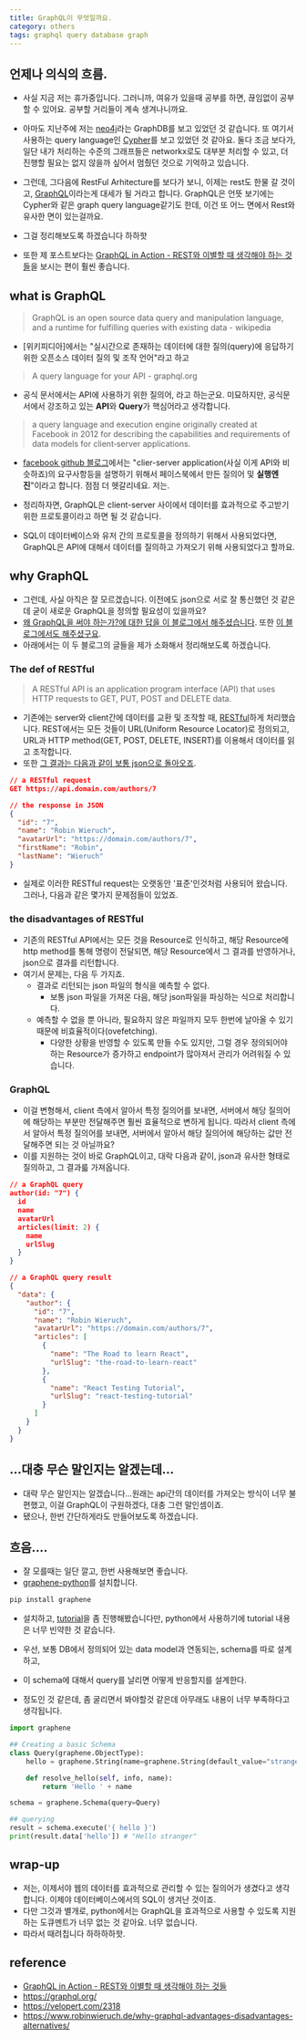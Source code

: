 ```yaml
---
title: GraphQL이 무엇일까요. 
category: others
tags: graphql query database graph
---
```


## 언제나 의식의 흐름. 

- 사실 지금 저는 휴가중입니다. 그러니까, 여유가 있을때 공부를 하면, 끊임없이 공부할 수 있어요. 공부할 거리들이 계속 생겨나니까요. 
- 아마도 지난주에 저는 [neo4j](https://neo4j.com/)라는 GraphDB를 보고 있었던 것 같습니다. 또 여기서 사용하는 query language인 [Cypher](https://neo4j.com/developer/cypher-query-language/)를 보고 있었던 것 같아요. 둘다 조금 보다가, 일단 내가 처리하는 수준의 그래프들은 networkx로도 대부분 처리할 수 있고, 더 진행할 필요는 없지 않을까 싶어서 멈췄던 것으로 기억하고 있습니다. 
- 그런데, 그다음에 RestFul Arhitecture를 보다가 보니, 이제는 rest도 한물 갈 것이고, [GraphQL](https://en.wikipedia.org/wiki/GraphQL)이라는게 대세가 될 거라고 합니다. GraphQL은 언뜻 보기에는 Cypher와 같은 graph query language같기도 한데, 이건 또 어느 면에서 Rest와 유사한 면이 있는걸까요. 

- 그걸 정리해보도록 하겠습니다 하하핫
- 또한 제 포스트보다는 [GraphQL in Action - REST와 이별할 때 생각해야 하는 것들](https://www.slideshare.net/Kivol/graphql-in-action-rest)을 보시는 편이 훨씬 좋습니다. 

## what is GraphQL

> GraphQL is an open source data query and manipulation language, and a runtime for fulfilling queries with existing data - wikipedia

- [위키피디아]에서는 "실시간으로 존재하는 데이터에 대한 질의(query)에 응답하기 위한 오픈소스 데이터 질의 및 조작 언어"라고 하고 

> A query language for your API - graphql.org

- 공식 문서에서는 API에 사용하기 위한 질의어, 라고 하는군요. 미묘하지만, 공식문서에서 강조하고 있는 **API**와 **Query**가 핵심어라고 생각합니다. 

> a query language and execution engine originally created at Facebook in 2012 for describing the capabilities and requirements of data models for client‐server applications. 

- [facebook github 블로그](http://facebook.github.io/graphql/June2018/)에서는 "clier-server application(사실 이게 API와 비슷하죠)의 요구사항등을 설명하기 위해서 페이스북에서 만든 질의어 및 **실행엔진**"이라고 합니다. 점점 더 헷갈리네요. 저는. 

- 정리하자면, GraphQL은 client-server 사이에서 데이터를 효과적으로 주고받기 위한 프로토콜이라고 하면 될 것 같습니다. 
- SQL이 데이터베이스와 유저 간의 프로토콜을 정의하기 위해서 사용되었다면, GraphQL은 API에 대해서 데이터를 질의하고 가져오기 위해 사용되었다고 할까요. 


## why GraphQL

- 그런데, 사실 아직은 잘 모르겠습니다. 이전에도 json으로 서로 잘 통신했던 것 같은데 굳이 새로운 GraphQL을 정의할 필요성이 있을까요?
- [왜 GraphQL을 써야 하는가?에 대한 답을 이 블로그에서 해주셨습니다](https://velopert.com/2318). 또한 [이 블로그에서도 해주셨구요](https://www.robinwieruch.de/why-graphql-advantages-disadvantages-alternatives/).
- 아래에서는 이 두 블로그의 글들을 제가 소화해서 정리해보도록 하겠습니다. 

### The def of RESTful

> A RESTful API is an application program interface (API) that uses HTTP requests to GET, PUT, POST and DELETE data.

- 기존에는 server와 client간에 데이터를 교환 및 조작할 때, [RESTful](https://en.wikipedia.org/wiki/Representational_state_transfer)하게 처리했습니다. REST에서는 모든 것들이 URL(Uniform Resource Locator)로 정의되고, URL과 HTTP method(GET, POST, DELETE, INSERT)를 이용해서 데이터를 읽고 조작합니다. 
- 또한 [그 결과는 다음과 같이 보통 json으로 돌아오죠](https://www.robinwieruch.de/why-graphql-advantages-disadvantages-alternatives/). 

```json
// a RESTful request
GET https://api.domain.com/authors/7

// the response in JSON
{
  "id": "7",
  "name": "Robin Wieruch",
  "avatarUrl": "https://domain.com/authors/7",
  "firstName": "Robin",
  "lastName": "Wieruch"
}
```

- 실제로 이러한 RESTful request는 오랫동안 '표준'인것처럼 사용되어 왔습니다. 그러나, 다음과 같은 몇가지 문제점들이 있었죠. 

### the disadvantages of RESTful

- 기존의 RESTful API에서는 모든 것을 Resource로 인식하고, 해당 Resource에 http method를 통해 명령이 전달되면, 해당 Resource에서 그 결과를 반영하거나, json으로 결과를 리턴합니다. 
- 여기서 문제는, 다음 두 가지죠. 
    - 결과로 리턴되는 json 파일의 형식을 예측할 수 없다. 
        - 보통 json 파일을 가져온 다음, 해당 json파일을 파싱하는 식으로 처리합니다. 
    - 예측할 수 없을 뿐 아니라, 필요하지 않은 파일까지 모두 한번에 날아올 수 있기 때문에 비효율적이다(ovefetching). 
        - 다양한 상황을 반영할 수 있도록 만들 수도 있지만, 그럴 경우 정의되어야 하는 Resource가 증가하고 endpoint가 많아져서 관리가 어려워질 수 있습니다. 

### GraphQL 

- 이걸 변형해서, client 측에서 알아서 특정 질의어를 보내면, 서버에서 해당 질의어에 해당하는 부분만 전달해주면 훨씬 효율적으로 변하게 됩니다. 따라서 client 측에서 알아서 특정 질의어를 보내면, 서버에서 알아서 해당 질의어에 해당하는 값만 전달해주면 되는 것 아닐까요? 
- 이를 지원하는 것이 바로 GraphQL이고, 대락 다음과 같이, json과 유사한 형태로 질의하고, 그 결과륿 가져옵니다. 

```json
// a GraphQL query
author(id: "7") {
  id
  name
  avatarUrl
  articles(limit: 2) {
    name
    urlSlug
  }
}

// a GraphQL query result
{
  "data": {
    "author": {
      "id": "7",
      "name": "Robin Wieruch",
      "avatarUrl": "https://domain.com/authors/7",
      "articles": [
        {
          "name": "The Road to learn React",
          "urlSlug": "the-road-to-learn-react"
        },
        {
          "name": "React Testing Tutorial",
          "urlSlug": "react-testing-tutorial"
        }
      ]
    }
  }
}
```

## ...대충 무슨 말인지는 알겠는데...

- 대략 무슨 말인지는 알겠습니다...원래는 api간의 데이터를 가져오는 방식이 너무 불편했고, 이걸 GraphQL이 구원하겠다, 대충 그런 말인셈이죠. 
- 됐으나, 한번 간단하게라도 만들어보도록 하겠습니다. 

## 흐음....

- 잘 모를때는 일단 깔고, 한번 사용해보면 좋습니다. 
- [graphene-python](https://docs.graphene-python.org/en/latest/quickstart/)를 설치합니다. 

```bash 
pip install graphene
```

- 설치하고, [tutorial](https://docs.graphene-python.org/en/latest/quickstart/)을 좀 진행해봤습니다만, python에서 사용하기에 tutorial 내용은 너무 빈약한 것 같습니다. 

- 우선, 보통 DB에서 정의되어 있는 data model과 연동되는, schema를 따로 설계하고, 
- 이 schema에 대해서 query를 날리면 어떻게 반응할지를 설계한다. 

- 정도인 것 같은데, 좀 굴리면서 봐야할것 같은데 아무래도 내용이 너무 부족하다고 생각됩니다. 


```python 
import graphene

## Creating a basic Schema
class Query(graphene.ObjectType):
    hello = graphene.String(name=graphene.String(default_value="stranger"))

    def resolve_hello(self, info, name):
        return 'Hello ' + name

schema = graphene.Schema(query=Query)

## querying 
result = schema.execute('{ hello }')
print(result.data['hello']) # "Hello stranger"
```




## wrap-up

- 저는, 이제서야 웹의 데이터를 효과적으로 관리할 수 있는 질의어가 생겼다고 생각합니다. 이제야 데이터베이스에서의 SQL이 생겨난 것이죠. 
- 다만 그것과 별개로, python에서는 GraphQL을 효과적으로 사용할 수 있도록 지원하는 도큐멘트가 너무 없는 것 같아요. 너무 없습니다. 
- 따라서 때려칩니다 하하하하핫. 

## reference

- [GraphQL in Action - REST와 이별할 때 생각해야 하는 것들](https://www.slideshare.net/Kivol/graphql-in-action-rest)
- <https://graphql.org/>
- <https://velopert.com/2318>
- <https://www.robinwieruch.de/why-graphql-advantages-disadvantages-alternatives/>

